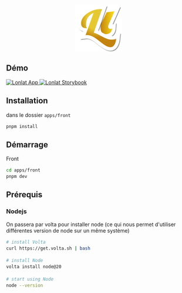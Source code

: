<p align="center">
  <img width="128" src="https://raw.githubusercontent.com/lhapaipai/lonlat/main/extra/assets/public/graphics/logo/logo-shadow.svg" alt="Lonlat logo">
</p>

## Démo

<a href="https://lonlat.org">
<img width="700" height="400" src="https://raw.githubusercontent.com/lhapaipai/lonlat/main/extra/assets/public/screenshots/front.jpg" alt="Lonlat App" />
</a>

<a href="https://storybook.lonlat.pentatrion.com">
<img width="700" height="400" src="https://raw.githubusercontent.com/lhapaipai/lonlat/main/extra/assets/public/screenshots/storybook.jpg" alt="Lonlat Storybook" />
</a>

## Installation

dans le dossier `apps/front`
```bash
pnpm install
```

## Démarrage

Front
```bash
cd apps/front
pnpm dev
```

## Prérequis

### Nodejs

On passera par volta pour installer node (ce qui nous permet d'utiliser différentes version de node sur un même système)

```bash
# install Volta
curl https://get.volta.sh | bash

# install Node
volta install node@20

# start using Node
node --version
```
